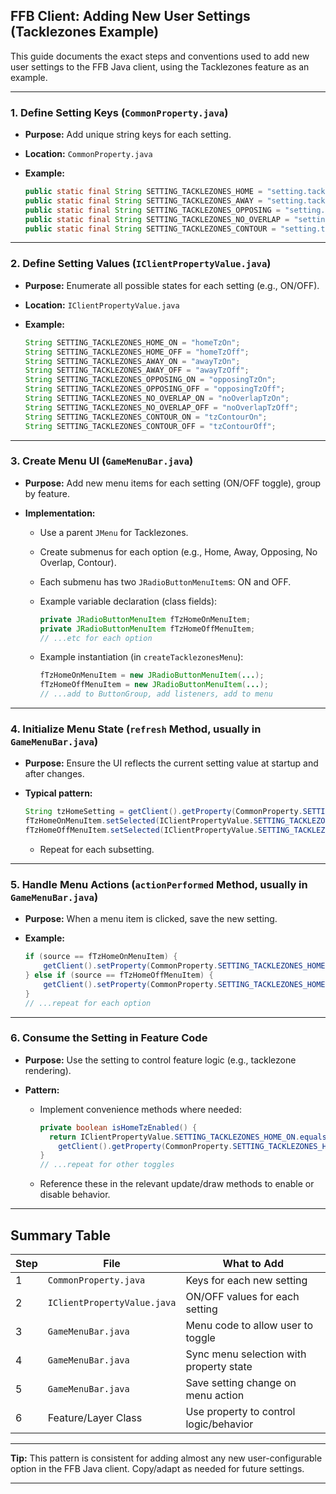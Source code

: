 ## FFB Client: Adding New User Settings (Tacklezones Example)

This guide documents the exact steps and conventions used to add new user settings to the FFB Java client, using the Tacklezones feature as an example.

---

### 1. **Define Setting Keys** (`CommonProperty.java`)

- **Purpose:** Add unique string keys for each setting.
- **Location:** `CommonProperty.java`
- **Example:**

  ```java
  public static final String SETTING_TACKLEZONES_HOME = "setting.tacklezones.home";
  public static final String SETTING_TACKLEZONES_AWAY = "setting.tacklezones.away";
  public static final String SETTING_TACKLEZONES_OPPOSING = "setting.tacklezones.opposing";
  public static final String SETTING_TACKLEZONES_NO_OVERLAP = "setting.tacklezones.noOverlap";
  public static final String SETTING_TACKLEZONES_CONTOUR = "setting.tacklezones.contour";
  ```

---

### 2. **Define Setting Values** (`IClientPropertyValue.java`)

- **Purpose:** Enumerate all possible states for each setting (e.g., ON/OFF).
- **Location:** `IClientPropertyValue.java`
- **Example:**

  ```java
  String SETTING_TACKLEZONES_HOME_ON = "homeTzOn";
  String SETTING_TACKLEZONES_HOME_OFF = "homeTzOff";
  String SETTING_TACKLEZONES_AWAY_ON = "awayTzOn";
  String SETTING_TACKLEZONES_AWAY_OFF = "awayTzOff";
  String SETTING_TACKLEZONES_OPPOSING_ON = "opposingTzOn";
  String SETTING_TACKLEZONES_OPPOSING_OFF = "opposingTzOff";
  String SETTING_TACKLEZONES_NO_OVERLAP_ON = "noOverlapTzOn";
  String SETTING_TACKLEZONES_NO_OVERLAP_OFF = "noOverlapTzOff";
  String SETTING_TACKLEZONES_CONTOUR_ON = "tzContourOn";
  String SETTING_TACKLEZONES_CONTOUR_OFF = "tzContourOff";
  ```

---

### 3. **Create Menu UI** (`GameMenuBar.java`)

- **Purpose:** Add new menu items for each setting (ON/OFF toggle), group by feature.
- **Implementation:**

  - Use a parent `JMenu` for Tacklezones.
  - Create submenus for each option (e.g., Home, Away, Opposing, No Overlap, Contour).
  - Each submenu has two `JRadioButtonMenuItem`s: ON and OFF.
  - Example variable declaration (class fields):

    ```java
    private JRadioButtonMenuItem fTzHomeOnMenuItem;
    private JRadioButtonMenuItem fTzHomeOffMenuItem;
    // ...etc for each option
    ```

  - Example instantiation (in `createTacklezonesMenu`):

    ```java
    fTzHomeOnMenuItem = new JRadioButtonMenuItem(...);
    fTzHomeOffMenuItem = new JRadioButtonMenuItem(...);
    // ...add to ButtonGroup, add listeners, add to menu
    ```

---

### 4. **Initialize Menu State** (`refresh` Method, usually in `GameMenuBar.java`)

- **Purpose:** Ensure the UI reflects the current setting value at startup and after changes.
- **Typical pattern:**

  ```java
  String tzHomeSetting = getClient().getProperty(CommonProperty.SETTING_TACKLEZONES_HOME);
  fTzHomeOnMenuItem.setSelected(IClientPropertyValue.SETTING_TACKLEZONES_HOME_ON.equals(tzHomeSetting));
  fTzHomeOffMenuItem.setSelected(IClientPropertyValue.SETTING_TACKLEZONES_HOME_OFF.equals(tzHomeSetting));
  ```

  - Repeat for each subsetting.

---

### 5. **Handle Menu Actions** (`actionPerformed` Method, usually in `GameMenuBar.java`)

- **Purpose:** When a menu item is clicked, save the new setting.
- **Example:**

  ```java
  if (source == fTzHomeOnMenuItem) {
      getClient().setProperty(CommonProperty.SETTING_TACKLEZONES_HOME, IClientPropertyValue.SETTING_TACKLEZONES_HOME_ON);
  } else if (source == fTzHomeOffMenuItem) {
      getClient().setProperty(CommonProperty.SETTING_TACKLEZONES_HOME, IClientPropertyValue.SETTING_TACKLEZONES_HOME_OFF);
  }
  // ...repeat for each option
  ```

---

### 6. **Consume the Setting in Feature Code**

- **Purpose:** Use the setting to control feature logic (e.g., tacklezone rendering).
- **Pattern:**

  - Implement convenience methods where needed:

    ```java
    private boolean isHomeTzEnabled() {
      return IClientPropertyValue.SETTING_TACKLEZONES_HOME_ON.equals(
        getClient().getProperty(CommonProperty.SETTING_TACKLEZONES_HOME));
    }
    // ...repeat for other toggles
    ```

  - Reference these in the relevant update/draw methods to enable or disable behavior.

---

## **Summary Table**

| Step | File                        | What to Add                             |
| ---- | --------------------------- | --------------------------------------- |
| 1    | `CommonProperty.java`       | Keys for each new setting               |
| 2    | `IClientPropertyValue.java` | ON/OFF values for each setting          |
| 3    | `GameMenuBar.java`          | Menu code to allow user to toggle       |
| 4    | `GameMenuBar.java`          | Sync menu selection with property state |
| 5    | `GameMenuBar.java`          | Save setting change on menu action      |
| 6    | Feature/Layer Class         | Use property to control logic/behavior  |

---

**Tip:**
This pattern is consistent for adding almost any new user-configurable option in the FFB Java client. Copy/adapt as needed for future settings.

---
